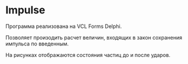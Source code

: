 # Impulse

Программа реализована на VCL Forms Delphi.

Позволяет произодить расчет величин, входящих в закон сохранения импульса по введенным.

На рисунках отображаются состояния частиц до и после ударов.
